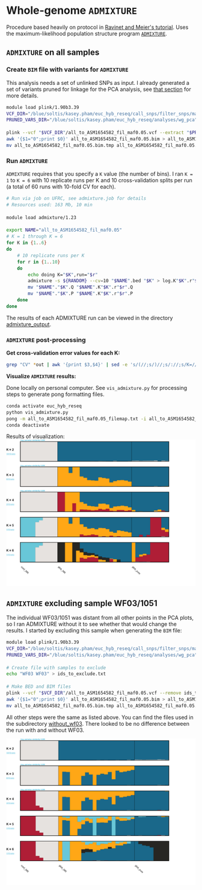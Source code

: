# Whole-genome `ADMIXTURE`
Procedure based heavily on protocol in [Ravinet and Meier's tutorial](https://speciationgenomics.github.io/ADMIXTURE/).
Uses the maximum-likelihood population structure program [`ADMIXTURE`](http://dalexander.github.io/admixture/).

## `ADMIXTURE` on all samples

### Create `BIM` file with variants for `ADMIXTURE`
This analysis needs a set of unlinked SNPs as input. I already generated a set of variants pruned for linkage for the PCA analysis, see [that section](https://github.com/kaseykhanhpham/eucalyptus-hybrid-resequencing/tree/main/05.analyses/PCA#prune-linked-snps) for more details.

```bash
module load plink/1.90b3.39
VCF_DIR="/blue/soltis/kasey.pham/euc_hyb_reseq/call_snps/filter_snps/maf0.05"
PRUNED_VARS_DIR="/blue/soltis/kasey.pham/euc_hyb_reseq/analyses/wg_pca"

plink --vcf "$VCF_DIR"/all_to_ASM1654582_fil_maf0.05.vcf --extract "$PRUNED_VARS_DIR"/all_maf0.05.prune.in --set-missing-var-ids @:# --allow-extra-chr --vcf-half-call m --make-bed --out all_to_ASM1654582_fil_maf0.05
awk '{$1="0";print $0}' all_to_ASM1654582_fil_maf0.05.bim > all_to_ASM1654582_fil_maf0.05.bim.tmp
mv all_to_ASM1654582_fil_maf0.05.bim.tmp all_to_ASM1654582_fil_maf0.05.bim
```

### Run `ADMIXTURE`
`ADMIXTURE` requires that you specify a `K` value (the number of bins). I ran `K = 1` to `K = 6` with 10 replicate runs per K and 10 cross-validation splits per run (a total of 60 runs with 10-fold CV for each).

```bash
# Run via job on UFRC, see admixture.job for details
# Resources used: 163 Mb, 10 min

module load admixture/1.23

export NAME="all_to_ASM1654582_fil_maf0.05"
# K = 1 through K = 6
for K in {1..6}
do
    # 10 replicate runs per K
    for r in {1..10}
    do
        echo doing K="$K",run="$r"
        admixture -s ${RANDOM} --cv=10 "$NAME".bed "$K" > log.K"$K".r"$r".out
        mv "$NAME"."$K".Q "$NAME".K"$K".r"$r".Q
        mv "$NAME"."$K".P "$NAME".K"$K".r"$r".P
    done
done
```
The results of each ADMIXTURE run can be viewed in the directory [admixture_output](https://github.com/kaseykhanhpham/eucalyptus-hybrid-resequencing/blob/main/05.analyses/wg_ADMIXTURE/admixture_output).

### `ADMIXTURE` post-processing

**Get cross-validation error values for each K:**
```bash
grep "CV" *out | awk '{print $3,$4}' | sed -e 's/(//;s/)//;s/://;s/K=//' > all_to_ASM1654582_fil_maf0.05.cv.error
```

**Visualize `ADMIXTURE` results:**

Done locally on personal computer. See `vis_admixture.py` for processing steps to generate pong formatting files.

```bash
conda activate euc_hyb_reseq
python vis_admixture.py
pong -m all_to_ASM1654582_fil_maf0.05_filemap.txt -i all_to_ASM1654582_fil_maf0.05_ind2pop.txt -n all_to_ASM1654582_fil_maf0.05_poporder.txt -l all_to_ASM1654582_fil_maf0.05_colors.txt
conda deactivate
```

Results of visualization:
![ADMIXTURE K=2 through K=6 summarized over 10 individual runs in pong. In K=2, introgressed _E. globulus_ has an estimated 1% admixture rate with _E. cordata_ while "pure" _E. globulus_ has an estimated 2% admixture rate with _E. cordata_.](https://github.com/kaseykhanhpham/eucalyptus-hybrid-resequencing/blob/main/05.analyses/wg_ADMIXTURE/all_to_ASM1654582_fil_maf0.05_ADMIXTURE_pong.png "ADMIXTURE K=2 through K=6")

## `ADMIXTURE` excluding sample WF03/1051
The individual WF03/1051 was distant from all other points in the PCA plots, so I ran ADMIXTURE without it to see whether that would change the results. I started by excluding this sample when generating the `BIM` file:

```bash
module load plink/1.90b3.39
VCF_DIR="/blue/soltis/kasey.pham/euc_hyb_reseq/call_snps/filter_snps/maf0.05"
PRUNED_VARS_DIR="/blue/soltis/kasey.pham/euc_hyb_reseq/analyses/wg_pca"

# Create file with samples to exclude
echo "WF03 WF03" > ids_to_exclude.txt

# Make BED and BIM files
plink --vcf "$VCF_DIR"/all_to_ASM1654582_fil_maf0.05.vcf --remove ids_to_exclude.txt --extract "$PRUNED_VARS_DIR"/all_maf0.05.prune.in --set-missing-var-ids @:# --allow-extra-chr --vcf-half-call m --make-bed --out all_to_ASM1654582_fil_maf0.05
awk '{$1="0";print $0}' all_to_ASM1654582_fil_maf0.05.bim > all_to_ASM1654582_fil_maf0.05.bim.tmp
mv all_to_ASM1654582_fil_maf0.05.bim.tmp all_to_ASM1654582_fil_maf0.05.bim
```

All other steps were the same as listed above. You can find the files used in the subdirectory [without_wf03](https://github.com/kaseykhanhpham/eucalyptus-hybrid-resequencing/blob/main/05.analyses/wg_ADMIXTURE/without_wf03). There looked to be no difference between the run with and without WF03.

![ADMIXTURE K=2 through K=6 excluding sample WF03, summarized over 10 individual runs in pong. In K=2, introgressed _E. globulus_ still has an estimated 1% admixture rate with _E. cordata_ while "pure" _E. globulus_ still has an estimated 2% admixture rate with _E. cordata_.](https://github.com/kaseykhanhpham/eucalyptus-hybrid-resequencing/blob/main/05.analyses/wg_ADMIXTURE/without_wf03/all_to_ASM1654582_fil_maf0.05_ADMIXTURE_pong_withoutWF03.png "ADMIXTURE K=2 through K=6 without WF03")
